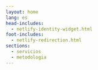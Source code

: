 ```yaml
---
layout: home
lang: es
head-includes:
  - netlify-identity-widget.html
foot-includes:
  - netlify-redirection.html
sections:
  - servicios
  - metodologia
---
```

